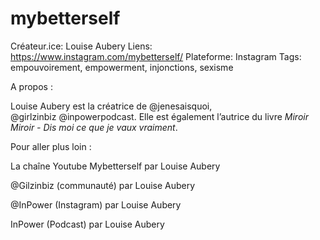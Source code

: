 # mybetterself

Créateur.ice: Louise Aubery
Liens: https://www.instagram.com/mybetterself/
Plateforme: Instagram
Tags: empouvoirement, empowerment, injonctions, sexisme

A propos :

Louise Aubery est la créatrice de @jenesaisquoi, @girlzinbiz @inpowerpodcast. Elle est également l’autrice du livre *Miroir Miroir - Dis moi ce que je vaux vraiment*. 

Pour aller plus loin :

La chaîne Youtube Mybetterself par Louise Aubery

@Gilzinbiz (communauté) par Louise Aubery

@InPower (Instagram) par Louise Aubery

InPower (Podcast) par Louise Aubery